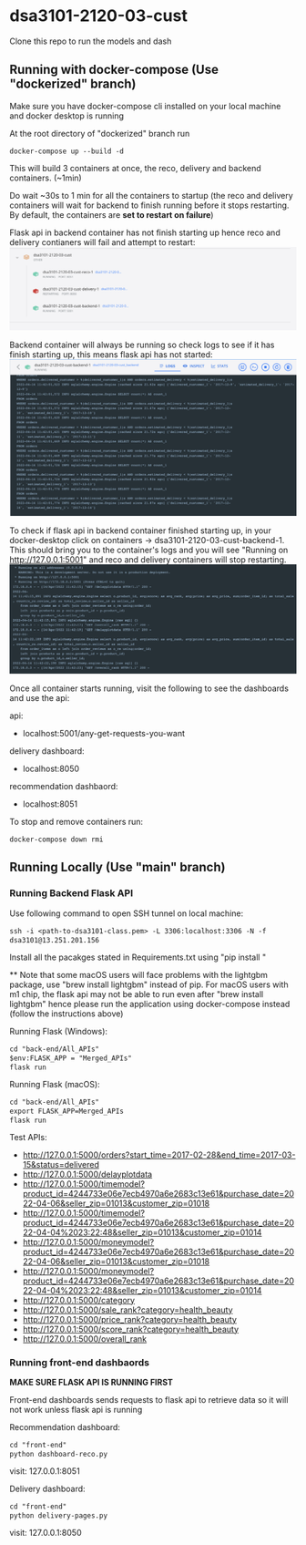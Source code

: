 # dsa3101-2120-03-cust
Clone this repo to run the models and dash

## Running with docker-compose (Use "dockerized" branch)
Make sure you have docker-compose cli installed on your local machine and docker desktop is running

At the root directory of "dockerized" branch run
```
docker-compose up --build -d
```
This will build 3 containers at once, the reco, delivery and backend containers. (~1min)

Do wait ~30s to 1 min for all the containers to startup (the reco and delivery containers will wait for backend to finish running before it stops restarting. By default, the containers are **set to restart on failure**)

Flask api in backend container has not finish starting up hence reco and delivery contianers will fail and attempt to restart:
![](/assets/Screenshot%202022-04-14%20at%2019.41.52.png)

Backend container will always be running so check logs to see if it has finish starting up, this means flask api has not started:
![](/assets/Screenshot%202022-04-14%20at%2019.42.02.png)

To check if flask api in backend container finished starting up, in your docker-desktop click on containers -> dsa3101-2120-03-cust-backend-1. This should bring you to the container's logs and you will see "Running on http://127.0.0.1:5001" and reco and delivery containers will stop restarting.
![](/assets/Screenshot%202022-04-14%20at%2019.42.36.png)


Once all container starts running, visit the following to see the dashboards and use the api:

api:
- localhost:5001/any-get-requests-you-want

delivery dashboard:
- localhost:8050

recommendation dashbaord:
- localhost:8051

To stop and remove containers run:
```
docker-compose down rmi 
```

## Running Locally (Use "main" branch)
### Running Backend Flask API

 Use following command to open SSH tunnel on local machine:
```
ssh -i <path-to-dsa3101-class.pem> -L 3306:localhost:3306 -N -f dsa3101@13.251.201.156
```
Install all the pacakges stated in Requirements.txt using "pip install <package-name>"
 
** Note that some macOS users will face problems with the lightgbm package, use "brew install lightgbm" instead of pip. For macOS users with m1 chip, the flask api may not be able to run even after "brew install lightgbm" hence please run the application using docker-compose instead (follow the instructions above)

Running Flask (Windows):
```
cd "back-end/All_APIs"
$env:FLASK_APP = "Merged_APIs"
flask run
```

Running Flask (macOS):
```
cd "back-end/All_APIs"
export FLASK_APP=Merged_APIs
flask run
```

Test APIs:
- http://127.0.0.1:5000/orders?start_time=2017-02-28&end_time=2017-03-15&status=delivered
- http://127.0.0.1:5000/delayplotdata
- http://127.0.0.1:5000/timemodel?product_id=4244733e06e7ecb4970a6e2683c13e61&purchase_date=2022-04-06&seller_zip=01013&customer_zip=01018
- http://127.0.0.1:5000/timemodel?product_id=4244733e06e7ecb4970a6e2683c13e61&purchase_date=2022-04-04%2023:22:48&seller_zip=01013&customer_zip=01014
- http://127.0.0.1:5000/moneymodel?product_id=4244733e06e7ecb4970a6e2683c13e61&purchase_date=2022-04-06&seller_zip=01013&customer_zip=01018
- http://127.0.0.1:5000/moneymodel?product_id=4244733e06e7ecb4970a6e2683c13e61&purchase_date=2022-04-04%2023:22:48&seller_zip=01013&customer_zip=01014
- http://127.0.0.1:5000/category
- http://127.0.0.1:5000/sale_rank?category=health_beauty
- http://127.0.0.1:5000/price_rank?category=health_beauty
- http://127.0.0.1:5000/score_rank?category=health_beauty
- http://127.0.0.1:5000/overall_rank

### Running front-end dashbaords
**MAKE SURE FLASK API IS RUNNING FIRST**

Front-end dashboards sends requests to flask api to retrieve data so it will not work unless flask api is running

Recommendation dashboard:
```
cd "front-end"
python dashboard-reco.py
```
visit: 127.0.0.1:8051

Delivery dashboard:
```
cd "front-end"
python delivery-pages.py
```
visit: 127.0.0.1:8050


